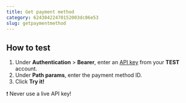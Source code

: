 ```yaml
---
title: Get payment method
category: 62430422470152003dc86e53
slug: getpaymentmethod
---
```


## How to test

1. Under **Authentication** > **Bearer**, enter an [API key](/sites#site-id-api-key-and-security-code) from your **TEST** account.
2. Under **Path params**, enter the payment method ID.
3. Click **Try it!**

❗️ Never use a live API key!